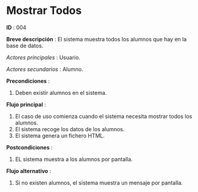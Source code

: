 # Mostrar Todos

**ID** : 004

**Breve descripción** : El sistema muestra todos los alumnos que hay en la base de datos.

*Actores principales* : Usuario.

*Actores secundarios* : Alumno.

**Precondiciones** :
1. Deben existir alumnos en el sistema.

**Flujo principal** :
1. El caso de uso comienza cuando el sistema necesita mostrar todos los alumnos.
2. El sistema recoge los datos de los alumnos.
3. El sistema genera un fichero HTML.

**Postcondiciones** :
1. EL sistema muestra a los alumnos por pantalla.

**Flujo alternativo** :
1. Si no existen alumnos, el sistema muestra un mensaje por pantalla. 
